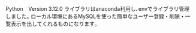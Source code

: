 Python　Version 3.12.0
ライブラリはanaconda利用し､envでライブラリ管理しました｡
ローカル環境にあるMySQLを使った簡単なユーザー登録・削除・一覧表示を出してくれるものになります｡
